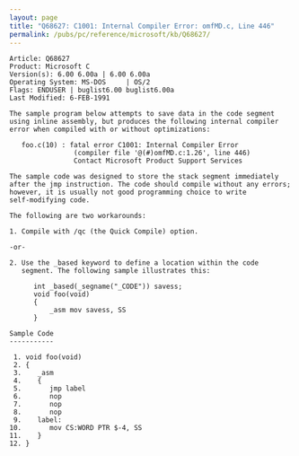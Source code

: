 ```yaml
---
layout: page
title: "Q68627: C1001: Internal Compiler Error: omfMD.c, Line 446"
permalink: /pubs/pc/reference/microsoft/kb/Q68627/
---
```


	Article: Q68627
	Product: Microsoft C
	Version(s): 6.00 6.00a | 6.00 6.00a
	Operating System: MS-DOS     | OS/2
	Flags: ENDUSER | buglist6.00 buglist6.00a
	Last Modified: 6-FEB-1991
	
	The sample program below attempts to save data in the code segment
	using inline assembly, but produces the following internal compiler
	error when compiled with or without optimizations:
	
	   foo.c(10) : fatal error C1001: Internal Compiler Error
	                (compiler file '@(#)omfMD.c:1.26', line 446)
	                Contact Microsoft Product Support Services
	
	The sample code was designed to store the stack segment immediately
	after the jmp instruction. The code should compile without any errors;
	however, it is usually not good programming choice to write
	self-modifying code.
	
	The following are two workarounds:
	
	1. Compile with /qc (the Quick Compile) option.
	
	-or-
	
	2. Use the _based keyword to define a location within the code
	   segment. The following sample illustrates this:
	
	      int _based(_segname("_CODE")) savess;
	      void foo(void)
	      {
	          _asm mov savess, SS
	      }
	
	Sample Code
	-----------
	
	 1. void foo(void)
	 2. {
	 3.    _asm
	 4.    {
	 5.       jmp label
	 6.       nop
	 7.       nop
	 8.       nop
	 9.    label:
	10.       mov CS:WORD PTR $-4, SS
	11.    }
	12. }
